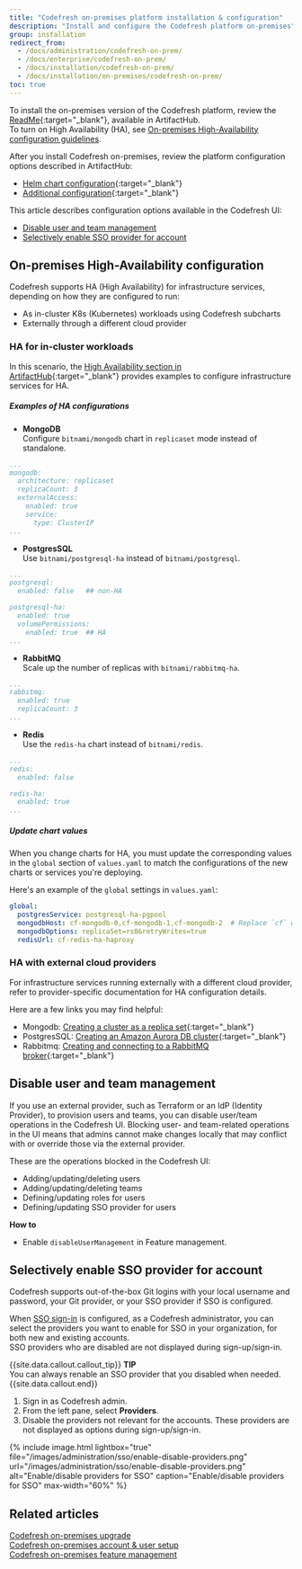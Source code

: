 ```yaml
---
title: "Codefresh on-premises platform installation & configuration"
description: "Install and configure the Codefresh platform on-premises"
group: installation
redirect_from:
  - /docs/administration/codefresh-on-prem/
  - /docs/enterprise/codefresh-on-prem/
  - /docs/installation/codefresh-on-prem/
  - /docs/installation/on-premises/codefresh-on-prem/
toc: true
---
```


To install the on-premises version of the Codefresh platform, review the [ReadMe](https://artifacthub.io/packages/helm/codefresh-onprem/codefresh){:target="\_blank"}, available in ArtifactHub.  
To turn on High Availability (HA), see [On-premises High-Availability configuration guidelines](#on-premises-high-availability-guidelines). 

After you install Codefresh on-premises, review the platform configuration options described in ArtifactHub:
* [Helm chart configuration](https://artifacthub.io/packages/helm/codefresh-onprem/codefresh#helm-chart-configuration){:target="\_blank"}
* [Additional configuration](https://artifacthub.io/packages/helm/codefresh-onprem/codefresh#additional-configuration){:target="\_blank"}

This article describes configuration options available in the Codefresh UI: 
* [Disable user and team management](#disable-user-and-team-management-via-codefresh-ui)
* [Selectively enable SSO provider for account](#selectively-enable-sso-provider-for-account)


## On-premises High-Availability configuration 

Codefresh supports HA (High Availability) for infrastructure services, depending on how they are configured to run:
* As in-cluster K8s (Kubernetes) workloads using Codefresh subcharts
* Externally through a different cloud provider

### HA for in-cluster workloads
In this scenario, the [High Availability section in ArtifactHub](https://artifacthub.io/packages/helm/codefresh-onprem/codefresh#high-availability){:target="\_blank"} provides examples to configure infrastructure services for HA.


##### Examples of HA configurations
* **MongoDB**  
  Configure `bitnami/mongodb` chart in `replicaset` mode instead of standalone.

```yaml
...
mongodb:
  architecture: replicaset
  replicaCount: 3
  externalAccess:
    enabled: true
    service:
      type: ClusterIP
...
```

* **PostgresSQL**  
  Use `bitnami/postgresql-ha` instead of `bitnami/postgresql`.

```yaml
...
postgresql:  
  enabled: false   ## non-HA 

postgresql-ha:
  enabled: true
  volumePermissions:  
    enabled: true  ## HA
...
```

* **RabbitMQ**  
  Scale up the number of replicas  with `bitnami/rabbitmq-ha`.

```yaml
...
rabbitmq:
  enabled: true
  replicaCount: 3
...
```

* **Redis**  
  Use the `redis-ha` chart instead of `bitnami/redis`.

```yaml
...
redis:
  enabled: false

redis-ha:
  enabled: true
...
```
##### Update chart values
When you change charts for HA, you must update the corresponding values in the `global` section of `values.yaml` to match the configurations of the new charts or services you're deploying. 

Here's an example of the `global` settings in `values.yaml`:

```yaml
global:
  postgresService: postgresql-ha-pgpool
  mongodbHost: cf-mongodb-0,cf-mongodb-1,cf-mongodb-2  # Replace `cf` with your Helm Release name
  mongodbOptions: replicaSet=rs0&retryWrites=true
  redisUrl: cf-redis-ha-haproxy
```

### HA with external cloud providers

For infrastructure services running externally with a different cloud provider, refer to provider-specific documentation for HA configuration details.

Here are a few links you may find helpful:
* Mongodb: [Creating a cluster as a replica set](https://www.mongodb.com/docs/atlas/tutorial/create-new-cluster/){:target="\_blank"}
* PostgresSQL: [Creating an Amazon Aurora DB cluster](https://docs.aws.amazon.com/AmazonRDS/latest/AuroraUserGuide/Aurora.CreateInstance.html){:target="\_blank"}
* Rabbitmq: [Creating and connecting to a RabbitMQ broker](https://docs.aws.amazon.com/amazon-mq/latest/developer-guide/getting-started-rabbitmq.html){:target="\_blank"}

## Disable user and team management

If you use an external provider, such as Terraform or an IdP (Identity Provider), to provision users and teams, you can disable user/team operations in the Codefresh UI. Blocking user- and team-related operations in the UI means that admins cannot make changes locally that may conflict with or override those via the external provider.

These are the operations blocked in the Codefresh UI:
* Adding/updating/deleting users
* Adding/updating/deleting teams
* Defining/updating roles for users
* Defining/updating SSO provider for users  

**How to**  
* Enable `disableUserManagement` in Feature management.

## Selectively enable SSO provider for account
Codefresh supports out-of-the-box Git logins with your local username and password, your Git provider, or your SSO provider if SSO is configured.

When [SSO sign-in]({{site.baseurl}}/docs/administration/single-sign-on/) is configured, as a Codefresh administrator, you can select the providers you want to enable for SSO in your organization, for both new and existing accounts.  
SSO providers who are disabled are not displayed during sign-up/sign-in.

{{site.data.callout.callout_tip}}
**TIP**  
You can always renable an SSO provider that you disabled when needed.
{{site.data.callout.end}}

1. Sign in as Codefresh admin.
1. From the left pane, select **Providers**.
1. Disable the providers not relevant for the accounts.
These providers are not displayed as options during sign-up/sign-in.
<!--- change screenshot  -->
{% include image.html
  lightbox="true"
  file="/images/administration/sso/enable-disable-providers.png"
  url="/images/administration/sso/enable-disable-providers.png"
  alt="Enable/disable providers for SSO"
  caption="Enable/disable providers for SSO"
  max-width="60%"
%}


## Related articles
[Codefresh on-premises upgrade]({{site.baseurl}}/docs/installation/on-premises/codefresh-on-prem-upgrade/)   
[Codefresh on-premises account & user setup]({{site.baseurl}}/docs/installation/on-premises/on-prem-configuration/)  
[Codefresh on-premises feature management]({{site.baseurl}}/docs/installation/on-premises/on-prem-feature-management/)  



